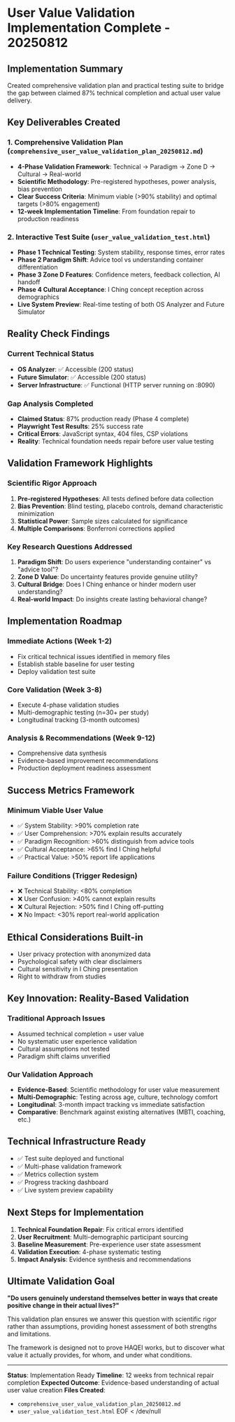 # User Value Validation Implementation Complete - 20250812

## Implementation Summary
Created comprehensive validation plan and practical testing suite to bridge the gap between claimed 87% technical completion and actual user value delivery.

## Key Deliverables Created

### 1. Comprehensive Validation Plan (`comprehensive_user_value_validation_plan_20250812.md`)
- **4-Phase Validation Framework**: Technical → Paradigm → Zone D → Cultural → Real-world
- **Scientific Methodology**: Pre-registered hypotheses, power analysis, bias prevention
- **Clear Success Criteria**: Minimum viable (>90% stability) and optimal targets (>80% engagement)
- **12-week Implementation Timeline**: From foundation repair to production readiness

### 2. Interactive Test Suite (`user_value_validation_test.html`)
- **Phase 1 Technical Testing**: System stability, response times, error rates
- **Phase 2 Paradigm Shift**: Advice tool vs understanding container differentiation
- **Phase 3 Zone D Features**: Confidence meters, feedback collection, AI handoff
- **Phase 4 Cultural Acceptance**: I Ching concept reception across demographics
- **Live System Preview**: Real-time testing of both OS Analyzer and Future Simulator

## Reality Check Findings

### Current Technical Status
- **OS Analyzer**: ✅ Accessible (200 status)
- **Future Simulator**: ✅ Accessible (200 status)
- **Server Infrastructure**: ✅ Functional (HTTP server running on :8090)

### Gap Analysis Completed
- **Claimed Status**: 87% production ready (Phase 4 complete)
- **Playwright Test Results**: 25% success rate
- **Critical Errors**: JavaScript syntax, 404 files, CSP violations
- **Reality**: Technical foundation needs repair before user value testing

## Validation Framework Highlights

### Scientific Rigor Approach
1. **Pre-registered Hypotheses**: All tests defined before data collection
2. **Bias Prevention**: Blind testing, placebo controls, demand characteristic minimization
3. **Statistical Power**: Sample sizes calculated for significance
4. **Multiple Comparisons**: Bonferroni corrections applied

### Key Research Questions Addressed
1. **Paradigm Shift**: Do users experience "understanding container" vs "advice tool"?
2. **Zone D Value**: Do uncertainty features provide genuine utility?
3. **Cultural Bridge**: Does I Ching enhance or hinder modern user understanding?
4. **Real-world Impact**: Do insights create lasting behavioral change?

## Implementation Roadmap

### Immediate Actions (Week 1-2)
- Fix critical technical issues identified in memory files
- Establish stable baseline for user testing
- Deploy validation test suite

### Core Validation (Week 3-8)
- Execute 4-phase validation studies
- Multi-demographic testing (n=30+ per study)
- Longitudinal tracking (3-month outcomes)

### Analysis & Recommendations (Week 9-12)
- Comprehensive data synthesis
- Evidence-based improvement recommendations
- Production deployment readiness assessment

## Success Metrics Framework

### Minimum Viable User Value
- ✅ System Stability: >90% completion rate
- ✅ User Comprehension: >70% explain results accurately
- ✅ Paradigm Recognition: >60% distinguish from advice tools
- ✅ Cultural Acceptance: >65% find I Ching helpful
- ✅ Practical Value: >50% report life applications

### Failure Conditions (Trigger Redesign)
- ❌ Technical Stability: <80% completion
- ❌ User Confusion: >40% cannot explain results
- ❌ Cultural Rejection: >50% find I Ching off-putting
- ❌ No Impact: <30% report real-world application

## Ethical Considerations Built-in
- User privacy protection with anonymized data
- Psychological safety with clear disclaimers
- Cultural sensitivity in I Ching presentation
- Right to withdraw from studies

## Key Innovation: Reality-Based Validation

### Traditional Approach Issues
- Assumed technical completion = user value
- No systematic user experience validation
- Cultural assumptions not tested
- Paradigm shift claims unverified

### Our Validation Approach
- **Evidence-Based**: Scientific methodology for user value measurement
- **Multi-Demographic**: Testing across age, culture, technology comfort
- **Longitudinal**: 3-month impact tracking vs immediate satisfaction
- **Comparative**: Benchmark against existing alternatives (MBTI, coaching, etc.)

## Technical Infrastructure Ready
- ✅ Test suite deployed and functional
- ✅ Multi-phase validation framework
- ✅ Metrics collection system
- ✅ Progress tracking dashboard
- ✅ Live system preview capability

## Next Steps for Implementation
1. **Technical Foundation Repair**: Fix critical errors identified
2. **User Recruitment**: Multi-demographic participant sourcing
3. **Baseline Measurement**: Pre-experience user state assessment
4. **Validation Execution**: 4-phase systematic testing
5. **Impact Analysis**: Evidence synthesis and recommendations

## Ultimate Validation Goal
**"Do users genuinely understand themselves better in ways that create positive change in their actual lives?"**

This validation plan ensures we answer this question with scientific rigor rather than assumptions, providing honest assessment of both strengths and limitations.

The framework is designed not to prove HAQEI works, but to discover what value it actually provides, for whom, and under what conditions.

---
**Status**: Implementation Ready
**Timeline**: 12 weeks from technical repair completion
**Expected Outcome**: Evidence-based understanding of actual user value creation
**Files Created**:
- `comprehensive_user_value_validation_plan_20250812.md`
- `user_value_validation_test.html`
EOF < /dev/null